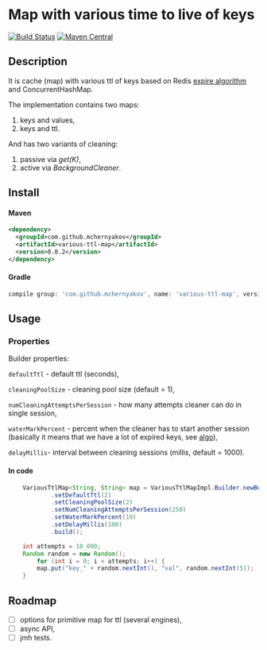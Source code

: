 # Map with various time to live of keys

[![Build Status](https://travis-ci.com/mchernyakov/various-ttl-map.svg?branch=master)](https://travis-ci.com/mchernyakov/various-ttl-map)
[![Maven Central](https://maven-badges.herokuapp.com/maven-central/com.github.mchernyakov/various-ttl-map/badge.svg)](https://maven-badges.herokuapp.com/maven-central/com.github.mchernyakov/various-ttl-map/)

## Description

It is cache (map) with various ttl of keys based on Redis [expire algorithm](https://redis.io/commands/expire)
and ConcurrentHashMap.

The implementation contains two maps: 
1) keys and values,
2) keys and ttl.

And has two variants of cleaning:
1) passive via _get(K)_,
2) active via _BackgroundCleaner_.

## Install

#### Maven
```xml
<dependency>
  <groupId>com.github.mchernyakov</groupId>
  <artifactId>various-ttl-map</artifactId>
  <version>0.0.2</version>
</dependency>
```

#### Gradle
```groovy
compile group: 'com.github.mchernyakov', name: 'various-ttl-map', version: '0.0.1'
```

## Usage
### Properties
Builder properties:

`defaultTtl` - default ttl (seconds), 
 
`cleaningPoolSize` - cleaning pool size (default = 1),
 
`numCleaningAttemptsPerSession` - how many attempts cleaner can do in single session,
 
`waterMarkPercent` - percent when the cleaner has to start another session 
(basically it means that we have a lot of expired keys, see [algo](https://redis.io/commands/expire#how-redis-expires-keys)),
 
`delayMillis`- interval between cleaning sessions (millis, default = 1000).

#### In code
```java
    VariousTtlMap<String, String> map = VariousTtlMapImpl.Builder.newBuilder()
            .setDefaultTtl(2)
            .setCleaningPoolSize(2)
            .setNumCleaningAttemptsPerSession(250)
            .setWaterMarkPercent(10)
            .setDelayMillis(100)
            .build();

    int attempts = 10_000;
    Random random = new Random();
        for (int i = 0; i < attempts; i++) {
        map.put("key_" + random.nextInt(), "val", random.nextInt(5));
    }
```

## Roadmap
- [ ] options for primitive map for ttl (several engines),
- [ ] async API,
- [ ] jmh tests.